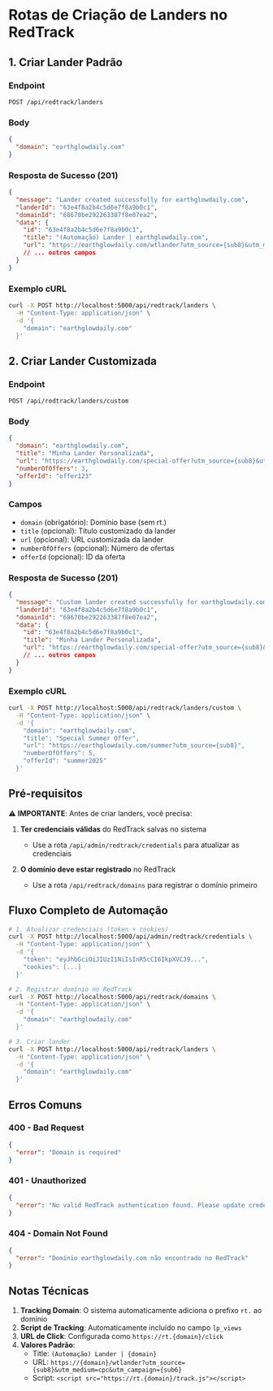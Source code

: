 # Rotas de Criação de Landers no RedTrack

## 1. Criar Lander Padrão

### Endpoint
```
POST /api/redtrack/landers
```

### Body
```json
{
  "domain": "earthglowdaily.com"
}
```

### Resposta de Sucesso (201)
```json
{
  "message": "Lander created successfully for earthglowdaily.com",
  "landerId": "63e4f8a2b4c5d6e7f8a9b0c1",
  "domainId": "68670be292263387f8e07ea2",
  "data": {
    "id": "63e4f8a2b4c5d6e7f8a9b0c1",
    "title": "(Automação) Lander | earthglowdaily.com",
    "url": "https://earthglowdaily.com/wtlander?utm_source={sub8}&utm_medium=cpc&utm_campaign={sub6}",
    // ... outros campos
  }
}
```

### Exemplo cURL
```bash
curl -X POST http://localhost:5000/api/redtrack/landers \
  -H "Content-Type: application/json" \
  -d '{
    "domain": "earthglowdaily.com"
  }'
```

## 2. Criar Lander Customizada

### Endpoint
```
POST /api/redtrack/landers/custom
```

### Body
```json
{
  "domain": "earthglowdaily.com",
  "title": "Minha Lander Personalizada",
  "url": "https://earthglowdaily.com/special-offer?utm_source={sub8}&utm_medium={sub7}",
  "numberOfOffers": 3,
  "offerId": "offer123"
}
```

### Campos
- `domain` (obrigatório): Domínio base (sem rt.)
- `title` (opcional): Título customizado da lander
- `url` (opcional): URL customizada da lander
- `numberOfOffers` (opcional): Número de ofertas
- `offerId` (opcional): ID da oferta

### Resposta de Sucesso (201)
```json
{
  "message": "Custom lander created successfully for earthglowdaily.com",
  "landerId": "63e4f8a2b4c5d6e7f8a9b0c1",
  "domainId": "68670be292263387f8e07ea2",
  "data": {
    "id": "63e4f8a2b4c5d6e7f8a9b0c1",
    "title": "Minha Lander Personalizada",
    "url": "https://earthglowdaily.com/special-offer?utm_source={sub8}&utm_medium={sub7}",
    // ... outros campos
  }
}
```

### Exemplo cURL
```bash
curl -X POST http://localhost:5000/api/redtrack/landers/custom \
  -H "Content-Type: application/json" \
  -d '{
    "domain": "earthglowdaily.com",
    "title": "Special Summer Offer",
    "url": "https://earthglowdaily.com/summer?utm_source={sub8}",
    "numberOfOffers": 5,
    "offerId": "summer2025"
  }'
```

## Pré-requisitos

⚠️ **IMPORTANTE**: Antes de criar landers, você precisa:

1. **Ter credenciais válidas** do RedTrack salvas no sistema
   - Use a rota `/api/admin/redtrack/credentials` para atualizar as credenciais

2. **O domínio deve estar registrado** no RedTrack
   - Use a rota `/api/redtrack/domains` para registrar o domínio primeiro

## Fluxo Completo de Automação

```bash
# 1. Atualizar credenciais (token + cookies)
curl -X POST http://localhost:5000/api/admin/redtrack/credentials \
  -H "Content-Type: application/json" \
  -d '{
    "token": "eyJhbGciOiJIUzI1NiIsInR5cCI6IkpXVCJ9...",
    "cookies": [...]
  }'

# 2. Registrar domínio no RedTrack
curl -X POST http://localhost:5000/api/redtrack/domains \
  -H "Content-Type: application/json" \
  -d '{
    "domain": "earthglowdaily.com"
  }'

# 3. Criar lander
curl -X POST http://localhost:5000/api/redtrack/landers \
  -H "Content-Type: application/json" \
  -d '{
    "domain": "earthglowdaily.com"
  }'
```

## Erros Comuns

### 400 - Bad Request
```json
{
  "error": "Domain is required"
}
```

### 401 - Unauthorized
```json
{
  "error": "No valid RedTrack authentication found. Please update credentials via admin panel."
}
```

### 404 - Domain Not Found
```json
{
  "error": "Domínio earthglowdaily.com não encontrado no RedTrack"
}
```

## Notas Técnicas

1. **Tracking Domain**: O sistema automaticamente adiciona o prefixo `rt.` ao domínio
2. **Script de Tracking**: Automaticamente incluído no campo `lp_views`
3. **URL de Click**: Configurada como `https://rt.{domain}/click`
4. **Valores Padrão**:
   - Title: `(Automação) Lander | {domain}`
   - URL: `https://{domain}/wtlander?utm_source={sub8}&utm_medium=cpc&utm_campaign={sub6}`
   - Script: `<script src="https://rt.{domain}/track.js"></script>`